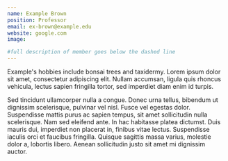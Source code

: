 ```yaml
---
name: Example Brown
position: Professor
email: ex-brown@example.edu
website: google.com
image: 

#full description of member goes below the dashed line
---
```

Example's hobbies include bonsai trees and taxidermy. Lorem ipsum dolor sit amet, consectetur adipiscing elit. Nullam accumsan, ligula quis rhoncus vehicula, lectus sapien fringilla tortor, sed imperdiet diam enim id turpis.

 Sed tincidunt ullamcorper nulla a congue. Donec urna tellus, bibendum ut dignissim scelerisque, pulvinar vel nisl. Fusce vel egestas dolor. Suspendisse mattis purus ac sapien tempus, sit amet sollicitudin nulla scelerisque. Nam sed eleifend ante. In hac habitasse platea dictumst. Duis mauris dui, imperdiet non placerat in, finibus vitae lectus. Suspendisse iaculis orci et faucibus fringilla. Quisque sagittis massa varius, molestie dolor a, lobortis libero. Aenean sollicitudin justo sit amet mi dignissim auctor.